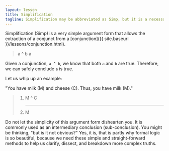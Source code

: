 ```yaml
---
layout: lesson
title: Simplification
tagline: Simplification may be abbreviated as Simp, but it is a necessary and simple argument form.
---
```


Simplification (Simp) is a very simple argument form that allows the extraction of a conjunct from a [conjunction]({{ site.baseurl }}/lessons/conjunction.html).

> a ^ b
> a

Given a conjunction, `a ^ b`, we know that both `a` and `b` are true. Therefore, we can safely conclude `a` is true.

Let us whip up an example:

"You have milk (M) and cheese (C). Thus, you have milk (M)."

> 1. M ^ C
    <hr>
> 2. M

Do not let the simplicity of this argument form dishearten you. It is commonly used as an intermediary conclusion (sub-conclusion). You might be thinking, "but is it not obvious?" Yes, it is, that is partly why formal logic is so beautiful, because we need these simple and straight-forward methods to help us clarify, dissect, and breakdown more complex truths.
